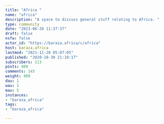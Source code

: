 ```yaml
---
title: "Africa " 
name: "africa"
description: "A space to discuss general stuff relating to Africa. "
type: community
date: "2023-06-20 11:37:37"
draft: false
nsfw: false
actor_id: "https://baraza.africa/c/africa"
host: baraza.africa
lastmod: "2021-11-28 05:07:05"
published: "2020-10-30 21:10:17"
subscribers: 113
posts: 409
comments: 145
weight: 409
dau: 1
wau: 1
mau: 5
instances:
- "baraza_africa"
tags: 
- "baraza_africa"

---
```


